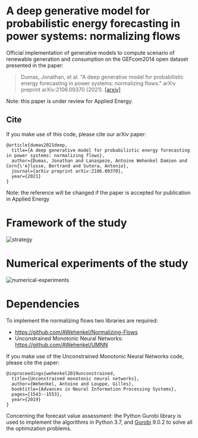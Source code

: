 # A deep generative model for probabilistic energy forecasting in power systems: normalizing flows
Official implementation of generative models to compute scenario of renewable generation and consumption on the GEFcom2014 open dataset presented in the paper:
> Dumas, Jonathan, et al. "A deep generative model for probabilistic energy forecasting in power systems: normalizing flows." arXiv preprint arXiv:2106.09370 (2021).
> [[arxiv]](https://arxiv.org/abs/2106.09370)

Note: this paper is under review for Applied Energy.

## Cite

If you make use of this code, please cite our arXiv paper:

```
@article{dumas2021deep,
  title={A deep generative model for probabilistic energy forecasting in power systems: normalizing flows},
  author={Dumas, Jonathan and Lanaspeze, Antoine Wehenkel Damien and Corn{\'e}lusse, Bertrand and Sutera, Antonio},
  journal={arXiv preprint arXiv:2106.09370},
  year={2021}
}
```

Note: the reference will be changed if the paper is accepted for publication in Applied Energy

# Framework of the study
![strategy](https://github.com/jonathandumas/generative-models/blob/9549e0c301b448a749660ce716742ff928dc2778/figures/applied-energy-framework.png)

# Numerical experiments of the study
![numerical-experiments](https://github.com/jonathandumas/generative-models/blob/918ba080d82b04f541e2196a803165708f64fb73/figures/numerical-experiments-methodology.png)

# Dependencies

To implement the normalizing flows two libraries are required:
* https://github.com/AWehenkel/Normalizing-Flows
* Unconstrained Monotonic Neural Networks: https://github.com/AWehenkel/UMNN

If you make use of the Unconstrained Monotonic Neural Networks code, please cite the paper:

```
@inproceedings{wehenkel2019unconstrained,
  title={Unconstrained monotonic neural networks},
  author={Wehenkel, Antoine and Louppe, Gilles},
  booktitle={Advances in Neural Information Processing Systems},
  pages={1543--1553},
  year={2019}
}
```

Concerning the forecast value assessment: the Python Gurobi library is used to implement the algorithms in Python 3.7, and [Gurobi](https://www.gurobi.com/) 9.0.2 to solve all the optimization problems.
